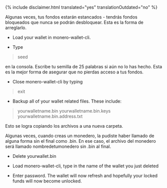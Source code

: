 {% include disclaimer.html translated="yes" translationOutdated="no" %}

Algunas veces, tus fondos estarán estancados - tendrás fondos bloqueados que
nunca se podrán desbloquear. Esta es la forma de arreglarlo.

- Load your wallet in monero-wallet-cli.

- Type

> seed

en la consola. Escribe tu semilla de 25 palabras si aún no lo has
hecho. Esta es la mejor forma de asegurar que no pierdas acceso a tus
fondos.

- Close monero-wallet-cli by typing

> exit

- Backup all of your wallet related files. These include:

> yourwalletname.bin
> yourwalletname.bin.keys
> yourwalletname.bin.address.txt

Esto se logra copiando los archivos a una nueva carpeta.

Algunas veces, cuando creas un monedero, la pudiste haber llamado de alguna
forma sin el final como .bin. En ese caso, el archivo del monedero será
llamado nombredetumonedero sin .bin al final.

- Delete yourwallet.bin

- Load monero-wallet-cli, type in the name of the wallet you just deleted

- Enter password. The wallet will now refresh and hopefully your locked
  funds will now become unlocked.

